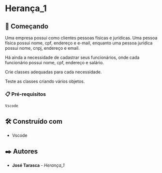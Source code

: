 # Herança_1


## 🚀 Começando

Uma empresa possui como clientes pessoas físicas e jurídicas. Uma pessoa física possui nome, cpf, endereço e e-mail, enquanto uma pessoa jurídica possui nome, cnpj, endereço e email.

Há ainda a necessidade de cadastrar seus funcionários, onde cada funcionário possui nome, cpf, endereço e salário.

Crie classes adequadas para cada necessidade.

Teste as classes criando vários objetos.

### 📋 Pré-requisitos


```
Vscode
```
## 🛠️ Construído com

* Vscode

## ✒️ Autores

* **José Tarasca** - *Herança_1*
